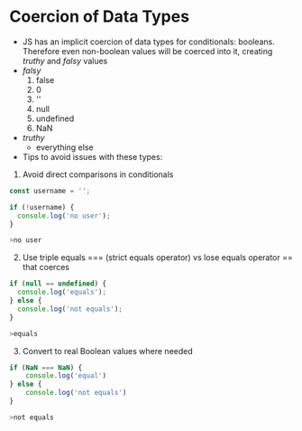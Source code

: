 # Coercion of Data Types

- JS has an implicit coercion of data types for conditionals: booleans. Therefore even non-boolean values will be coerced into it, creating _truthy_ and _falsy_ values
- _falsy_      
  1) false
  2) 0
  3) ''
  4) null
  5) undefined
  6) NaN
- _truthy_
  - everything else
- Tips to avoid issues with these types:

1) Avoid direct comparisons in conditionals

```javascript
const username = '';

if (!username) {
  console.log('no user');
}
```
```javascript
>no user
```

2) Use triple equals === (strict equals operator) vs lose equals operator == that coerces

```javascript
if (null == undefined) {
  console.log('equals');
} else {
  console.log('not equals');
}
```
```javascript
>equals
```
3) Convert to real Boolean values where needed

```javascript
if (NaN === NaN) {
    console.log('equal')
} else {
    console.log('not equals')
}
```
```javascript
>not equals
```
